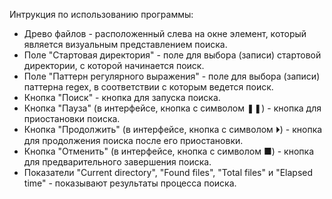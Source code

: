 Интрукция по использованию программы:

* Древо файлов - расположенный слева на окне элемент, который является визуальным представлением поиска.
* Поле "Стартовая директория" - поле для выбора (записи) стартовой директории, с которой начинается поиск.
* Поле "Паттерн регулярного выражения" - поле для выбора (записи) паттерна regex, в соответствии с которым ведется поиск.
* Кнопка "Поиск" - кнопка для запуска поиска.
* Кнопка "Пауза" (в интерфейсе, кнопка с символом ❚❚) - кнопка для приостановки поиска.
* Кнопка "Продолжить" (в интерфейсе, кнопка с символом ⏵) - кнопка для продолжения поиска после его приостановки.
* Кнопка "Отменить" (в интерфейсе, кнопка с символом ■) - кнопка для предварительного завершения поиска.
* Показатели "Current directory", "Found files", "Total files" и "Elapsed time" - показывают результаты процесса поиска.
